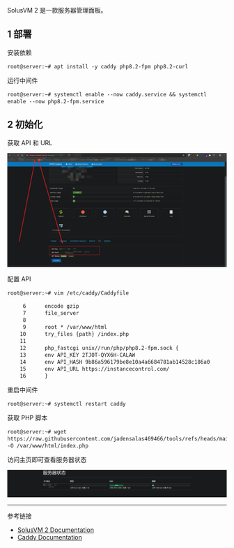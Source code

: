 SolusVM 2 是一款服务器管理面板。

## 1 部署

安装依赖

```shell
root@server:~# apt install -y caddy php8.2-fpm php8.2-curl
```

运行中间件

```shell
root@server:~# systemctl enable --now caddy.service && systemctl enable --now php8.2-fpm.service
```

## 2 初始化

获取 API 和 URL

![获取 API 和 URL](./../../../../images/%E4%BD%BF%E7%94%A8%20SolusVM%202%20API%20%E8%8E%B7%E5%8F%96%E6%9C%8D%E5%8A%A1%E5%99%A8%E4%BF%A1%E6%81%AF/%E8%8E%B7%E5%8F%96%20API%20%E5%92%8C%20URL.png)

配置 API

```shell
root@server:~# vim /etc/caddy/Caddyfile
```

```
     6		encode gzip
     7		file_server
     8
     9		root * /var/www/html
    10		try_files {path} /index.php
    11
    12		php_fastcgi unix//run/php/php8.2-fpm.sock {
    13		env API_KEY 2TJOT-QYX6H-CALAW
    14		env API_HASH 9b86a596179be8e10a4a6684781ab14528c186a0
    15		env API_URL https://instancecontrol.com/
    16		}
```

重启中间件

```shell
root@server:~# systemctl restart caddy
```

获取 PHP 脚本

```
root@server:~# wget https://raw.githubusercontent.com/jadensalas469466/tools/refs/heads/main/other/SolusVM%202/index.php -O /var/www/html/index.php 
```

访问主页即可查看服务器状态

![访问主页即可查看服务器状态](./../../../../images/%E4%BD%BF%E7%94%A8%20SolusVM%202%20API%20%E8%8E%B7%E5%8F%96%E6%9C%8D%E5%8A%A1%E5%99%A8%E4%BF%A1%E6%81%AF/%E8%AE%BF%E9%97%AE%E4%B8%BB%E9%A1%B5%E5%8D%B3%E5%8F%AF%E6%9F%A5%E7%9C%8B%E6%9C%8D%E5%8A%A1%E5%99%A8%E7%8A%B6%E6%80%81.png)

---

参考链接

- [SolusVM 2 Documentation](https://docs.solusvm.com/)
- [Caddy Documentation](https://caddyserver.com/docs/)
